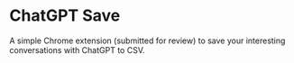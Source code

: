 # ChatGPT Save
A simple Chrome extension (submitted for review) to save your interesting conversations with ChatGPT to CSV.